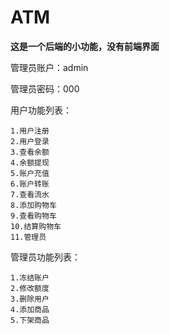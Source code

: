 # ATM
**这是一个后端的小功能，没有前端界面**

管理员账户：admin

管理员密码：000

用户功能列表：

    1.用户注册
    2.用户登录
    3.查看余额
    4.余额提现 
    5.账户充值
    6.账户转账
    7.查看流水
    8.添加购物车
    9.查看购物车
    10.结算购物车
    11.管理员
管理员功能列表：

    1.冻结账户
    2.修改额度
    3.删除用户
    4.添加商品
    5.下架商品
